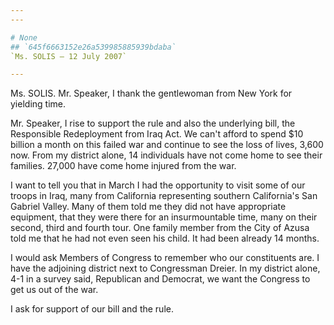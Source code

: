 ```yaml
---
---

# None
## `645f6663152e26a539985885939bdaba`
`Ms. SOLIS — 12 July 2007`

---
```



Ms. SOLIS. Mr. Speaker, I thank the gentlewoman from New York for 
yielding time.

Mr. Speaker, I rise to support the rule and also the underlying bill, 
the Responsible Redeployment from Iraq Act. We can't afford to spend 
$10 billion a month on this failed war and continue to see the loss of 
lives, 3,600 now. From my district alone, 14 individuals have not come 
home to see their families. 27,000 have come home injured from the war.

I want to tell you that in March I had the opportunity to visit some 
of our troops in Iraq, many from California representing southern 
California's San Gabriel Valley. Many of them told me they did not have 
appropriate equipment, that they were there for an insurmountable time, 
many on their second, third and fourth tour. One family member from the 
City of Azusa told me that he had not even seen his child. It had been 
already 14 months.

I would ask Members of Congress to remember who our constituents are. 
I have the adjoining district next to Congressman Dreier. In my 
district alone, 4-1 in a survey said, Republican and Democrat, we want 
the Congress to get us out of the war.

I ask for support of our bill and the rule.